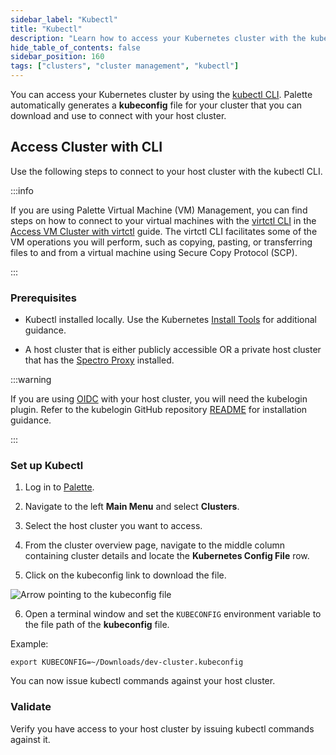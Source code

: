 ```yaml
---
sidebar_label: "Kubectl"
title: "Kubectl"
description: "Learn how to access your Kubernetes cluster with the kubectl CLI."
hide_table_of_contents: false
sidebar_position: 160
tags: ["clusters", "cluster management", "kubectl"]
---
```


You can access your Kubernetes cluster by using the [kubectl CLI](https://kubernetes.io/docs/reference/kubectl/).
Palette automatically generates a **kubeconfig** file for your cluster that you can download and use to connect with
your host cluster.

## Access Cluster with CLI

Use the following steps to connect to your host cluster with the kubectl CLI.

:::info

If you are using Palette Virtual Machine (VM) Management, you can find steps on how to connect to your virtual machines
with the [virtctl CLI](https://kubevirt.io/user-guide/user_workloads/virtctl_client_tool/) in the
[Access VM Cluster with virtctl](../../vm-management/create-manage-vm/advanced-topics/access-cluster-with-virtctl.md)
guide. The virtctl CLI facilitates some of the VM operations you will perform, such as copying, pasting, or transferring
files to and from a virtual machine using Secure Copy Protocol (SCP).

:::

### Prerequisites

- Kubectl installed locally. Use the Kubernetes [Install Tools](https://kubernetes.io/docs/tasks/tools/) for additional
  guidance.

- A host cluster that is either publicly accessible OR a private host cluster that has the
  [Spectro Proxy](../../integrations/frp.md) installed.

:::warning

If you are using [OIDC](./cluster-rbac.md) with your host cluster, you will need the kubelogin plugin. Refer to the
kubelogin GitHub repository [README](https://github.com/int128/kubelogin#setup) for installation guidance.

:::

### Set up Kubectl

1. Log in to [Palette](https://spectrocloud.com).

2. Navigate to the left **Main Menu** and select **Clusters**.

3. Select the host cluster you want to access.

4. From the cluster overview page, navigate to the middle column containing cluster details and locate the **Kubernetes
   Config File** row.

5. Click on the kubeconfig link to download the file.

![Arrow pointing to the kubeconfig file](/clusters_cluster-management_palette-webctl_cluster-details-overview.webp)

6. Open a terminal window and set the `KUBECONFIG` environment variable to the file path of the **kubeconfig** file.

Example:

```shell
export KUBECONFIG=~/Downloads/dev-cluster.kubeconfig
```

You can now issue kubectl commands against your host cluster.

### Validate

Verify you have access to your host cluster by issuing kubectl commands against it.

<!-- # Overview

Palette leverages Kubectl through an in-built command line interface for the users to communicate with their workload clusters. This enables our users to deploy applications, inspect and manage cluster resources, and view logs using the Palette terminal without an external terminal. 

# Usage Scenarios

* Cluster Access
* Cluster access with OIDC Authentication enabled
* Cluster access with Spectro Proxy  
* CLI-Based Cluster Access

## Cluster Access

For general scenario, a user can connect to the cluster directly as below:

<br/>

1. Launch a cluster from the `Project Admin` Console.


2. Go the the `Cluster Details` page 


3. Click the `Connect` button available at the `Kubernetes Config File.` 


4. Wait for the terminal to be launched and start communicating to the cluster using the `kubectl` commands.


## Cluster Access with OIDC Authentication Enabled

Cluster access with OIDC authentication enables the clients to verify the end user's identity before establishing cluster connectivity. The user needs to establish an OIDC-based authentication to the cluster through an identity provider of their choice. To establish cluster access with OIDC authentication, follow the steps below:

<br/>

1. Connfigure the OIDC provider callback or redirect url to use the following URL: `https://console.spectrocloud.com/v1/shelly/oidc/callback`


2. Launch a cluster from the **Project** scope and enable cluster OIDC.

	**Note:** To enable OIDC, the user can use the Spectro RBAC Add-on or the Kubernetes YAML file.


3. Go the the **Cluster Details** page. 


4. Click the **Connect** button by the **Kubernetes Config File**


5. Wait for the terminal to be launched.

 
6. Once the terminal is launched, give a kubectl command to obtain the console endpoint.


7. Copy the endpoint on the terminal, open a browser window, and provide your OIDC credentials.


8. After successful login to the page, get back to the terminal and start communicating to the cluster using the `kubectl` commands.

## Cluster Access with Spectro Proxy  
  
Palette users can attach [Spectro Proxy](/integrations/frp/) pack to the cluster profile while profile creation. This installs the FRP client to the workload clusters and configures it with an FRP server to establish external connectivity for private clusters. To establish cluster access with Spectro Proxy (Forward Reverse Proxy), follow the steps below:

<br/>

1. Launch a cluster from the ‘Project Admin’ Console.
**Note:** The cluster profile must have an attached Spectro Proxy add-on pack.


2. Go the the `Cluster Details` page. 


3. Click the ‘Connect’ button at the ‘Kubernetes Config File.’ 


4. Wait for the terminal to be launched.


5. Once the terminal launch, give the following command:

```
kubectl config set-cluster <CLUSTER_NAME> --insecure-skip-tls-verify=true
```


6. This establishes the connectivity between the workload cluster and external API. Now the user can start communicating to the cluster using the ‘kubectl’ commands.

:::info



While creating EKS clusters with a **Private** endpoint, adding a proxy pack is mandatory for establishing Palette Web kubectl connectivity.

:::


## CLI-Based Cluster Access

The users can establish connectivity for public clusters via the public cloud CLI. To establish the CLI-based cluster access, follow the steps below:

<br />

1. Launch a cluster from the `Project Administrator` Console.


2. Go the the `Cluster Details` page.


3. Click the `Connect` button available at the `Kubernetes Config File.` 


4. Wait for the terminal to be launched. Once the terminal is launched, configure the `Public Cloud CLI`.

 **Example:**
For AWS clusters, the CLI can be configured using the below command and authenticate using the AWS console credentials like Access key and Secret key.

<br />

  ```
  		aws configure
  ```


5. Once the configuration is done, start communicating to the cluster using the ‘kubectl’ commands.



 -->
